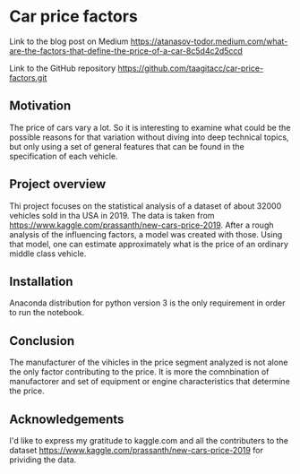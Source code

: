# Car price factors
Link to the blog post on Medium https://atanasov-todor.medium.com/what-are-the-factors-that-define-the-price-of-a-car-8c5d4c2d5ccd

Link to the GitHub repository https://github.com/taagitacc/car-price-factors.git

## Motivation
The price of cars vary a lot. So it is interesting to examine what could be the possible reasons for that variation without diving into deep technical topics, but only using a set of general features that can be found in the specification of each vehicle.

## Project overview
Thi project focuses on the statistical analysis of a dataset of about 32000 vehicles sold in tha USA in 2019. The data is taken from  https://www.kaggle.com/prassanth/new-cars-price-2019.
After a rough analysis of the influencing factors, a model was created with those. Using that model, one can estimate approximately what is the price of an ordinary middle class vehicle.

## Installation
Anaconda distribution for python version 3 is the only requirement in order to run the notebook.

## Conclusion
The manufacturer of the vihicles in the price segment analyzed is not alone the only factor contributing to the price. It is more the comnbination of manufactorer and set of equipment or engine characteristics that determine the price.

## Acknowledgements
I'd like to express my gratitude to kaggle.com and all the contributers to the dataset  https://www.kaggle.com/prassanth/new-cars-price-2019 for prividing the data. 
